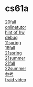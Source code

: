 # cs61a
[20fall](https://inst.eecs.berkeley.edu/~cs61a/fa20/)<br />
[onlinetutor](https://pythontutor.com/composingprograms.html#mode=edit)<br />
[hint of hw](https://www.youtube.com/channel/UCuteugW6eO65Awk83I6ehoA)<br />
[debug](https://inst.eecs.berkeley.edu/~cs61a/fa20/articles/debugging.html#interactive-debugging)<br />
[11spring](https://archive.org/details/ucberkeley-webcast-PL3E89002AA9B9879E?sort=titleSorter)<br />
[18fall](https://www.youtube.com/watch?v=Tkciq5IQVp0&list=PLItDYn6dy-i2RKRTOK30ihu7uFCZesZTJ)<br />
[21spring](https://inst.eecs.berkeley.edu/~cs61a/sp21/)<br />
[21summer](https://inst.eecs.berkeley.edu/~cs61a/su21/)<br />
[21fall](https://inst.eecs.berkeley.edu/~cs61a/fa21/)<br />
[22summer](https://cs61a.org/)<br />
[参考](https://larynqi.com/su20)<br />
[fraid video](https://farid.berkeley.edu/downloads/tutorials/learnPython/)<br />

